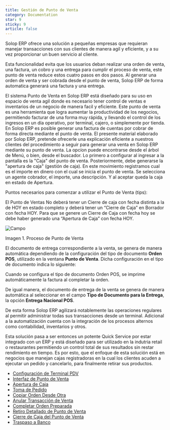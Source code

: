 ```yaml
---
title: Gestión de Punto de Venta
category: Documentation
star: 9
sticky: 9
article: false
---
```


Solop ERP ofrece una solución a pequeñas empresas que requieran manejar transacciones con sus clientes de manera agil y eficiente, y a su vez proporcionar un buen servicio al cliente.

Esta funcionalidad evita que los usuarios deban realizar una orden de venta, una factura, un cobro y una entrega para cumplir el proceso de venta, este punto de venta reduce estos cuatro pasos en dos pasos. Al generar una orden de venta y ser cobrada desde el punto de venta, Solop ERP de forma automatica generará una factura y una entrega.

El sistema Punto de Venta en Solop ERP está diseñado para su uso en espacio de venta agil donde es necesario tener control de ventas e inventarios de un negocio de manera facil y eficiente.
Este punto de venta es una herramienta que logra aumentar la productividad de los negocios, permitiendo facturar de una forma muy rápida, y llevando el control de los ingresos en un día operativo, por terminal, cajero, o simplemente por tienda.
En Solop ERP es posible generar una factura de cuentas por cobrar de forma directa mediante el punto de venta. El presente material elaborado por Solop ERP, pretende ofrecerle una explicación eficiente a nuestros clientes del procedimiento a seguir para generar una venta en Solop ERP mediante su punto de venta.
La opcíon puede encontrarse desde el árbol de Menú, o bien, desde el buscador.
Lo primero a configurar al ingresar a la pantalla es la "Caja" del punto de venta.
Posteriormente, debe generarse la "apertura de caja" (gestión de caja).
En este movimiento registramos cual es el importe en dinero con el cual se inicia el punto de venta.
Se selecciona un agente cobrador, el importe, una descripción. Y al aceptar queda la caja en estado de Apertura.

Puntos necesarios para comenzar a utilizar el Punto de Venta (tips):

El Punto de Ventas No deberá tener un Cierre de caja con fecha distinta a la de HOY en estado completo y deberá tener un “Cierre de Caja” en Borrador con fecha HOY. Para que se genere un Cierre de Caja con fecha hoy se debe haber generado una “Apertura de Caja” con fecha HOY.

![Campo](/assets/img/docs/pdv-management/pdm-pdv-image992.png)

Imagen 1. Proceso de Punto de Venta

El documento de entrega correspondiente a la venta, se genera de manera automática dependiendo de la configuración del tipo de documento **Orden POS**, utilizado en la ventana **Punto de Venta**. Dicha configuración en el tipo de documento indica lo siguiente:

Cuando se configura el tipo de documento Orden POS, se imprime automáticamente la factura al completar la orden.

De igual manera, el documento de entrega de la venta se genera de manera automática al seleccionar en el campo **Tipo de Documento para la Entrega**, la opción **Entrega Nacional POS**.

De esta forma Solop ERP agilizará notablemente las operaciones regulares al permitir administrar todas sus transacciones desde un terminal. Adicional a la automatización cuenta con la integración de los procesos alternos como contabilidad, inventarios y otros.

Esta solución pasa a ser entonces un potente Quick Service por estar integrado con un ERP y está diseñado para ser utilizado en la indutria retail o restaurantes permitiendo un control total de sus resultados sin restar rendimiento en tiempo. Es por esto, que el enfoque de esta solución está en negocios que manejan cajas registradoras en la cual los clientes acuden a ejecutar un pedido y cancelarlo, para finalmente retirar sus productos.

- [Configuración de Terminal PDV](configuration)
- [Interfaz de Punto de Venta](point-interface)
- [Apertura de Caja](opening)
- [Toma de Pedido](order-taking)
- [Copiar Orden Desde Otra](order-copy)
- [Anular Transacción de Venta](cancel)
- [Completar Orden Preparada](complete)
- [Retiro Detallado de Punto de Venta](detailed)
- [Cierre de Caja del Punto de Venta](close-box)
- [Traspaso a Banco](transfer)